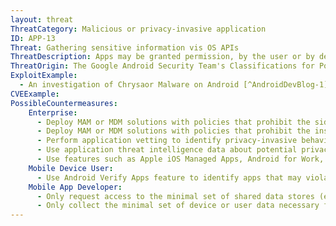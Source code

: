 ```yaml
---
layout: threat
ThreatCategory: Malicious or privacy-invasive application
ID: APP-13
Threat: Gathering sensitive information vis OS APIs
ThreatDescription: Apps may be granted permission, by the user or by default, access common data stores provided by the mobile OS. Common stores are contacts lists, call history, calendar, notes, or app clipboard. When apps used in differing personal and enterprise contexts have access to these stores, they may contain co-mingled personal and enterprise data. A malicious or invasive app granted access to these locations can collect any sensitive data stored there, likely with an intent to exfiltrate it to the attacker.
ThreatOrigin: The Google Android Security Team's Classifications for Potentially Harmful Applications [^83]
ExploitExample:
  - An investigation of Chrysaor Malware on Android [^AndroidDevBlog-1]
CVEExample:
PossibleCountermeasures:
    Enterprise:
      - Deploy MAM or MDM solutions with policies that prohibit the sideloading of apps, which may bypass security checks on the app.
      - Deploy MAM or MDM solutions with policies that prohibit the installation of apps from 3rd party (unofficial) app stores.
      - Perform application vetting to identify privacy-invasive behaviors by apps.
      - Use application threat intelligence data about potential privacy risks associated with apps installed on devices
      - Use features such as Apple iOS Managed Apps, Android for Work, or Samsung KNOX Workspace that provide additional separation between personal apps and enterprise apps to mitigate the leakage of private information between work/personal contexts.
    Mobile Device User:
      - Use Android Verify Apps feature to identify apps that may violate privacy.
    Mobile App Developer:
      - Only request access to the minimal set of shared data stores (e.g., contacts, calendar), OS services (e.g. location services), and device sensors (e.g. camera, microphone) necessary for the app to provide functionality.
      - Only collect the minimal set of device or user data necessary for the app to provide functionality.
---
```

